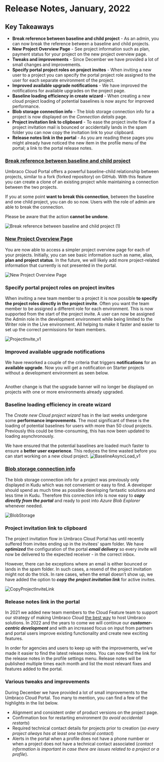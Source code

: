 # Release Notes, January, 2022

## Key Takeaways

* **Break reference between baseline and child project** - As an admin, you can now break the reference between a baseline and child projects.
* **New Project Overview Page** - See project information such as plan, payment status for your project on the new project overview page.
* **Tweaks and improvements** - Since December we have provided a lot of small changes and improvements.
* **Specify portal project roles on project invites** - When inviting a new user to a project you can specify the portal project role assigned to the user for each separate environment of the project.
* **Improved available upgrade notifications** - We have improved the notifications for available upgrades on the project page.
* **Baseline loading efficiency in create wizard** - When creating a new cloud project loading of potential baselines is now async for improved performance.
* **Blob storage connection info** - The blob storage connection info for a project is now displayed on the _Connection details_ page.
* **Project invitation link to clipboard** - To ease the project invite flow if a project invitation mail is bounced or accidentally lands in the spam folder you can now copy the invitation link to your clipboard.
* **Release notes link in the portal** - As you are reading these pages you might already have noticed the new item in the profile menu of the portal; a link to the portal release notes.

### [Break reference between baseline and child project](../getting-started/baselines/break-baseline.md)

Umbraco Cloud Portal offers a powerful baseline-child relationship between projects, similar to a fork (forked repository) on GitHub. With this feature you can create a clone of an existing project while maintaining a connection between the two projects.

If you at some point **want to break this connection**, between the baseline and one child project, you can do so now.
Users with the role of admin are able to break the connection.

Please be aware that the action **cannot be undone**.

![Break reference between baseline and child project (1)](https://user-images.githubusercontent.com/93588665/149168277-e7ffb2e1-34c3-411f-9962-e834150f62d1.gif)

### [New Project Overview Page](../getting-started/project-overview.md)

You are now able to access a simpler project overview page for each of your projects. Initially, you can see basic information such as name, alias, **plan and project status**. In the future, we will likely add more project-related information that currently is not presented in the portal.

![New Project Overview Page](https://user-images.githubusercontent.com/93588665/149168523-088b58f1-5a04-43ff-9ac5-f30b62c74e4e.gif)

### Specify portal project roles on project invites

When inviting a new team member to a project it is now possible **to specify the project roles directly in the project invite**. Often you want the team member to be assigned a different role for each environment. This is now supported from the start of the project invite. A user can now be assigned the Admin role in the development environment while being limited to the Writer role in the Live environment. All helping to make it faster and easier to set up the correct permissions for team members.

![ProjectInvite_v1](https://user-images.githubusercontent.com/93588665/150125691-cb846cbc-ad7f-4135-9a48-5de640776e62.gif)

### Improved available upgrade notifications

We have reworked a couple of the criteria that triggers **notifications** for an **available upgrade**. Now you will get a notification on Starter projects without a development environment as seen below.

<figure><img src="https://user-images.githubusercontent.com/93588665/150126101-2a5b9de9-b5b8-4091-9e13-801eff1f8f6a.png" alt=""><figcaption></figcaption></figure>

Another change is that the upgrade banner will no longer be displayed on projects with one or more environments already upgraded.

### Baseline loading efficiency in create wizard

The _Create new Cloud project wizard_ has in the last weeks undergone some **performance improvements**. The most significant of these is the loading of potential baselines for users with more than 50 cloud projects. Previously this could be time-consuming, this has now been updated to loading asynchronously.

We have ensured that the potential baselines are loaded much faster to ensure a **better user experience**. This reduces the time wasted before you can start working on a new cloud project. ![BaselineAsyncLoad\_v1](https://user-images.githubusercontent.com/93588665/150125758-3fcb5664-f0b4-4bee-926e-ecbbfb113a09.gif)

### [Blob storage connection info](../set-up/media/connect-to-azure-storage-explorer.md)

The blob storage connection info for a project was previously only displayed in Kudu which was not convenient or easy to find. A developer should spend as much time as possible developing fantastic solutions and less time in Kudu. Therefore this connection info is now easy to _**copy directly from the portal**_ and ready to post into _Azure Blob Explorer_ whenever needed.

![BlobStorage](https://user-images.githubusercontent.com/93588665/151602205-2784ec6c-1142-4221-9bf4-0ba9727ff8f6.gif)

### Project invitation link to clipboard

The project invitation flow in Umbraco Cloud Portal has until recently suffered from invites ending up in the invitees' spam folder. We have  _**optimized**_ the configuration of the portal _**email delivery**_ so every invite will now be delivered to the expected receiver - in the correct inbox.

However, there can be exceptions where an email is either bounced or lands in the spam folder. In such cases, a resend of the project invitation might not do the trick. In rare cases, when the email doesn’t show up, we have added the option to _**copy the project invitation link**_ for active invites.

![CopyProjectInviteLink](https://user-images.githubusercontent.com/93588665/151602357-1bd4b165-eb4d-44b5-bc88-b45594ae5dc0.gif)

### Release notes link in the portal

In 2021 we added new team members to the Cloud Feature team to support our strategy of making Umbraco Cloud [the best way](https://umbraco.com/blog/umbraco-2022-and-onwards/) to host Umbraco solutions. In 2022 and the years to come we will continue our _**customer-centric development**_ and with an increased focus on input from partners and portal users improve existing functionality and create new exciting features.

In order for agencies and users to keep up with the improvements, we’ve made it easier to find the latest release notes. You can now find the link for the release notes in the profile settings menu. Release notes will be published multiple times each month and list the most relevant fixes and features added to the portal.

### Various tweaks and improvements

During December we have provided a lot of small improvements to the Umbraco Cloud Portal. Too many to mention, you can find a few of the highlights in the list below.

* Alignment and consistent order of product versions on the project page.
* Confirmation box for restarting environment (_to avoid accidental restarts_)
* Required technical contact details for projects prior to creation (_so every project always has at least one technical contact_)
* Alerts in the portal when a profile does not have a phone number or when a project does not have a technical contact associated (_contact information is important in case there are issues related to a project or a profile_).

